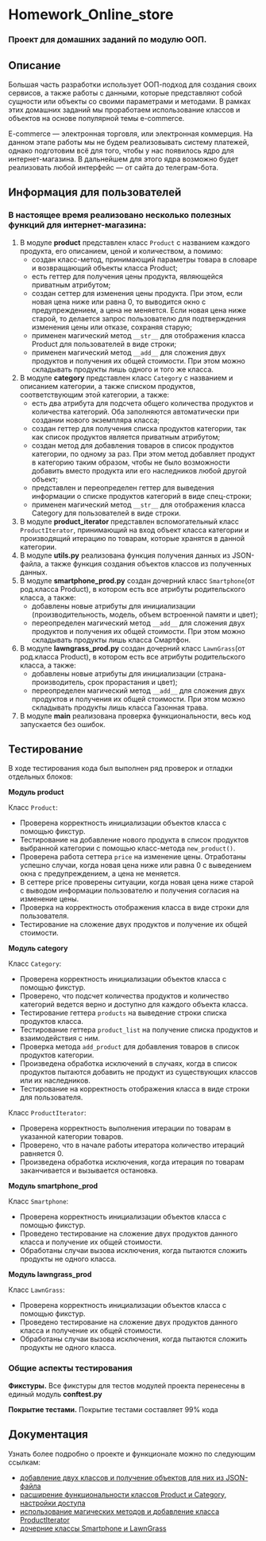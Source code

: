 # Homework_Online_store
### Проект для домашних заданий по модулю ООП.

## Описание
Большая часть разработки использует ООП-подход для создания своих сервисов, а также работы с данными, которые представляют собой сущности или объекты со своими параметрами и методами. 
В рамках этих домашних заданий мы проработаем использование классов и объектов на основе популярной темы e-commerce.

E-commerce — электронная торговля, или электронная коммерция. На данном этапе работы мы не будем реализовывать систему платежей, однако подготовим всё для того, чтобы у нас появилось ядро для интернет-магазина. 
В дальнейшем для этого ядра возможно будет реализовать любой интерфейс — от сайта до телеграм-бота.

## Информация для пользователей
### В настоящее время реализовано несколько полезных функций для интернет-магазина:
1) В модуле **product** представлен класс `Product` с названием каждого продукта, его описанием, ценой и количеством, а помимо:
    + создан класс-метод, принимающий параметры товара в словаре и возвращающий объекты класса Product;
    + есть геттер для получения цены продукта, являющейся приватным атрибутом;
    + создан сеттер для изменения цены продукта. При этом, если новая цена ниже или равна 0, то выводится окно с предупреждением, а цена не меняется.
    Если новая цена ниже старой, то делается запрос пользователю для подтверждения изменения цены или отказе, сохраняя старую;
    + применен магический метод `__str__` для отображения класса Product для пользователей в виде строки;
    + применен магический метод `__add__` для сложения двух продуктов и получения их общей стоимости. При этом можно складывать продукты лишь одного и того же класса.
2) В модуле **category** представлен класс `Category` с названием и описанием категории, а также списком продуктов, соответствующим этой категории, а также:
    + есть два атрибута для подсчета общего количества продуктов и количества категорий. Оба заполняются автоматически при создании нового экземпляра класса;
    + создан геттер для получения списка продуктов категории, так как список продуктов является приватным атрибутом;
    + создан метод для добавления товаров в список продуктов категории, по одному за раз. При этом метод добавляет продукт в категорию таким образом, чтобы не было возможности добавить вместо продукта или его наследников любой другой объект;
    + представлен и переопределен геттер для выведения информации о списке продуктов категорий в виде спец-строки;
    + применен магический метод `__str__` для отображения класса Category для пользователей в виде строки.
3) В модуле **product_iterator** представлен вспомогательный класс `ProductIterator`, принимающий на вход объект класса категории и производящий итерацию по товарам, которые хранятся в данной категории.
4) В модуле **utils.py** реализована функция получения данных из JSON-файла, а также функция создания объектов классов из полученных данных.
5) В модуле **smartphone_prod.py** создан дочерний класс `Smartphone`(от род.класса Product), в котором есть все атрибуты родительского класса, а также:
    + добавлены новые атрибуты для инициализации (производительность, модель, объем встроенной памяти и цвет);
    + переопределен магический метод `__add__` для сложения двух продуктов и получения их общей стоимости. При этом можно складывать продукты лишь класса Смартфон.
6) В модуле **lawngrass_prod.py** создан дочерний класс `LawnGrass`(от род.класса Product), в котором есть все атрибуты родительского класса, а также:
    + добавлены новые атрибуты для инициализации (страна-производитель, срок прорастания и цвет);
    + переопределен магический метод `__add__` для сложения двух продуктов и получения их общей стоимости. При этом можно складывать продукты лишь класса Газонная трава.
7) В модуле **main** реализована проверка функциональности, весь код запускается без ошибок.

## Тестирование
В ходе тестирования кода был выполнен ряд проверок и отладки отдельных блоков:

**Модуль product**

Класс `Product`:
+ Проверена корректность инициализации объектов класса с помощью фикстур.
+ Тестирование на добавление нового продукта в список продуктов выбранной категории с помощью класс-метода `new_product()`.
+ Проверена работа сеттера `price` на изменение цены. Отработаны успешно случаи, когда новая цена ниже или равна 0 с выведением окна с предупреждением, а цена не меняется.
+ В сеттере price проверены ситуации, когда новая цена ниже старой с выводом информации пользователю и получения согласия на изменение цены.
+ Проверка на корректность отображения класса в виде строки для пользователя.
+ Тестирование на сложение двух продуктов и получение их общей стоимости.

**Модуль category**

Класс `Category`:
+ Проверена корректность инициализации объектов класса с помощью фикстур.
+ Проверено, что подсчет количества продуктов и количество категорий ведется верно и доступно для каждого объекта класса.
+ Тестирование геттера `products` на выведение строки списка продуктов класса.
+ Тестирование геттера `product_list` на получение списка продуктов и взаимодействия с ним.
+ Проверка метода `add_product` для добавления товаров в список продуктов категории.
+ Произведена обработка исключений в случаях, когда в список продуктов пытаются добавить не продукт из существующих классов или их наследников.
+ Тестирование на корректность отображения класса в виде строки для пользователя.

Класс `ProductIterator`:
+ Проверена корректность выполнения итерации по товарам в указанной категории товаров.
+ Проверено, что в начале работы итератора количество итераций равняется 0.
+ Произведена обработка исключения, когда итерация по товарам заканчивается и вызывается остановка.

**Модуль smartphone_prod**

Класс `Smartphone`:
+ Проверена корректность инициализации объектов класса с помощью фикстур.
+ Проведено тестирование на сложение двух продуктов данного класса и получение их общей стоимости.
+ Обработаны случаи вызова исключения, когда пытаются сложить продукты не одного класса.

**Модуль lawngrass_prod**

Класс `LawnGrass`:
+ Проверена корректность инициализации объектов класса с помощью фикстур.
+ Проведено тестирование на сложение двух продуктов данного класса и получение их общей стоимости.
+ Обработаны случаи вызова исключения, когда пытаются сложить продукты не одного класса.

### Общие аспекты тестирования
**Фикстуры.** 
Все фикстуры для тестов модулей проекта перенесены в единый модуль **conftest.py**

**Покрытие тестами.** 
Покрытие тестами составляет 99% кода

## Документация
Узнать более подробно о проекте и функционале можно по следующим ссылкам:
- [добавление двух классов и получение объектов для них из JSON-файла](Homework_14.1.md)
- [расширение функциональности классов Product и Category, настройки доступа](Homework_14.2.md)
- [использование магических методов и добавление класса ProductIterator](Homework_15.1.md)
- [дочерние классы Smartphone и LawnGrass](Homework_16.1.md)